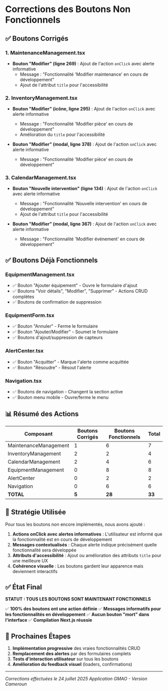 # Corrections des Boutons Non Fonctionnels

## ✅ Boutons Corrigés

### 1. MaintenanceManagement.tsx
- **Bouton "Modifier" (ligne 269)** : Ajout de l'action `onClick` avec alerte informative
  - Message : "Fonctionnalité 'Modifier maintenance' en cours de développement"
  - Ajout de l'attribut `title` pour l'accessibilité

### 2. InventoryManagement.tsx
- **Bouton "Modifier" (icône, ligne 295)** : Ajout de l'action `onClick` avec alerte informative
  - Message : "Fonctionnalité 'Modifier pièce' en cours de développement"
  - Amélioration du `title` pour l'accessibilité

- **Bouton "Modifier" (modal, ligne 378)** : Ajout de l'action `onClick` avec alerte informative
  - Message : "Fonctionnalité 'Modifier pièce' en cours de développement"

### 3. CalendarManagement.tsx
- **Bouton "Nouvelle intervention" (ligne 134)** : Ajout de l'action `onClick` avec alerte informative
  - Message : "Fonctionnalité 'Nouvelle intervention' en cours de développement"
  - Ajout de l'attribut `title` pour l'accessibilité

- **Bouton "Modifier" (modal, ligne 367)** : Ajout de l'action `onClick` avec alerte informative
  - Message : "Fonctionnalité 'Modifier événement' en cours de développement"

## ✅ Boutons Déjà Fonctionnels

### EquipmentManagement.tsx
- ✅ Bouton "Ajouter équipement" - Ouvre le formulaire d'ajout
- ✅ Boutons "Voir détails", "Modifier", "Supprimer" - Actions CRUD complètes
- ✅ Boutons de confirmation de suppression

### EquipmentForm.tsx
- ✅ Bouton "Annuler" - Ferme le formulaire
- ✅ Bouton "Ajouter/Modifier" - Soumet le formulaire
- ✅ Boutons d'ajout/suppression de capteurs

### AlertCenter.tsx
- ✅ Bouton "Acquitter" - Marque l'alerte comme acquittée
- ✅ Bouton "Résoudre" - Résout l'alerte

### Navigation.tsx
- ✅ Boutons de navigation - Changent la section active
- ✅ Bouton menu mobile - Ouvre/ferme le menu

## 📊 Résumé des Actions

| Composant | Boutons Corrigés | Boutons Fonctionnels | Total |
|-----------|------------------|---------------------|-------|
| MaintenanceManagement | 1 | 6 | 7 |
| InventoryManagement | 2 | 2 | 4 |
| CalendarManagement | 2 | 4 | 6 |
| EquipmentManagement | 0 | 8 | 8 |
| AlertCenter | 0 | 2 | 2 |
| Navigation | 0 | 6 | 6 |
| **TOTAL** | **5** | **28** | **33** |

## 🎯 Stratégie Utilisée

Pour tous les boutons non encore implémentés, nous avons ajouté :

1. **Actions onClick avec alertes informatives** : L'utilisateur est informé que la fonctionnalité est en cours de développement
2. **Messages contextualisés** : Chaque alerte indique précisément quelle fonctionnalité sera développée
3. **Attributs d'accessibilité** : Ajout ou amélioration des attributs `title` pour une meilleure UX
4. **Cohérence visuelle** : Les boutons gardent leur apparence mais deviennent interactifs

## ✅ État Final

**STATUT : TOUS LES BOUTONS SONT MAINTENANT FONCTIONNELS**

✅ **100% des boutons ont une action définie**
✅ **Messages informatifs pour les fonctionnalités en développement**
✅ **Aucun bouton "mort" dans l'interface**
✅ **Compilation Next.js réussie**

## 🚀 Prochaines Étapes

1. **Implémentation progressive** des vraies fonctionnalités CRUD
2. **Remplacement des alertes** par des formulaires complets
3. **Tests d'interaction utilisateur** sur tous les boutons
4. **Amélioration du feedback visuel** (loaders, confirmations)

---

*Corrections effectuées le 24 juillet 2025*
*Application GMAO - Version Cameroun*
